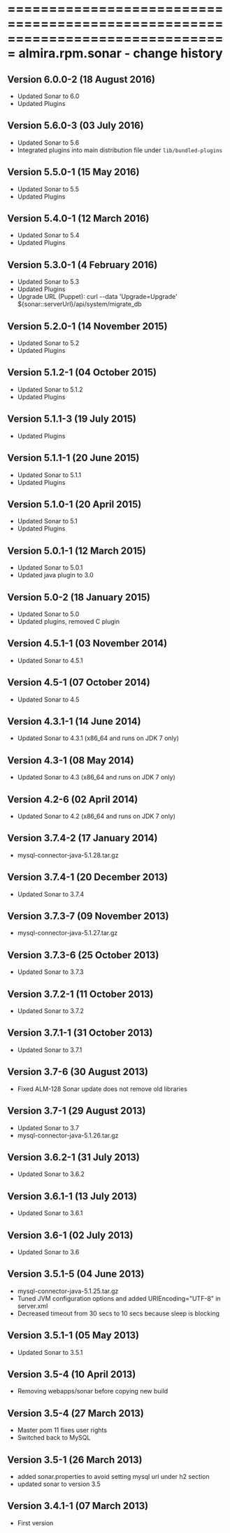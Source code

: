 ===============================================================================
almira.rpm.sonar - change history
===============================================================================

Version 6.0.0-2 (18 August 2016)
--------------------------------
* Updated Sonar to 6.0
* Updated Plugins


Version 5.6.0-3 (03 July 2016)
------------------------------
* Updated Sonar to 5.6
* Integrated plugins into main distribution file under `lib/bundled-plugins`


Version 5.5.0-1 (15 May 2016)
-----------------------------
* Updated Sonar to 5.5
* Updated Plugins


Version 5.4.0-1 (12 March 2016)
-------------------------------
* Updated Sonar to 5.4
* Updated Plugins


Version 5.3.0-1 (4 February 2016)
---------------------------------
* Updated Sonar to 5.3
* Updated Plugins
* Upgrade URL (Puppet): curl --data 'Upgrade=Upgrade' ${sonar::serverUrl}/api/system/migrate_db


Version 5.2.0-1 (14 November 2015)
----------------------------------
* Updated Sonar to 5.2
* Updated Plugins


Version 5.1.2-1 (04 October 2015)
---------------------------------
* Updated Sonar to 5.1.2
* Updated Plugins


Version 5.1.1-3 (19 July 2015)
------------------------------
* Updated Plugins


Version 5.1.1-1 (20 June 2015)
------------------------------
* Updated Sonar to 5.1.1
* Updated Plugins


Version 5.1.0-1 (20 April 2015)
-------------------------------
* Updated Sonar to 5.1
* Updated Plugins


Version 5.0.1-1 (12 March 2015)
-------------------------------
* Updated Sonar to 5.0.1
* Updated java plugin to 3.0


Version 5.0-2 (18 January 2015)
-------------------------------
* Updated Sonar to 5.0
* Updated plugins, removed C plugin


Version 4.5.1-1 (03 November 2014)
----------------------------------
* Updated Sonar to 4.5.1


Version 4.5-1 (07 October 2014)
-------------------------------
* Updated Sonar to 4.5


Version 4.3.1-1 (14 June 2014)
------------------------------
* Updated Sonar to 4.3.1 (x86_64 and runs on JDK 7 only)


Version 4.3-1 (08 May 2014)
---------------------------
* Updated Sonar to 4.3 (x86_64 and runs on JDK 7 only)


Version 4.2-6 (02 April 2014)
-----------------------------
* Updated Sonar to 4.2 (x86_64 and runs on JDK 7 only)


Version 3.7.4-2 (17 January 2014)
---------------------------------
* mysql-connector-java-5.1.28.tar.gz


Version 3.7.4-1 (20 December 2013)
----------------------------------
* Updated Sonar to 3.7.4


Version 3.7.3-7 (09 November 2013)
----------------------------------
* mysql-connector-java-5.1.27.tar.gz


Version 3.7.3-6 (25 October 2013)
---------------------------------
* Updated Sonar to 3.7.3


Version 3.7.2-1 (11 October 2013)
---------------------------------
* Updated Sonar to 3.7.2


Version 3.7.1-1 (31 October 2013)
---------------------------------
* Updated Sonar to 3.7.1


Version 3.7-6 (30 August 2013)
------------------------------
* Fixed ALM-128 Sonar update does not remove old libraries


Version 3.7-1 (29 August 2013)
------------------------------
* Updated Sonar to 3.7
* mysql-connector-java-5.1.26.tar.gz


Version 3.6.2-1 (31 July 2013)
------------------------------
* Updated Sonar to 3.6.2


Version 3.6.1-1 (13 July 2013)
------------------------------
* Updated Sonar to 3.6.1


Version 3.6-1 (02 July 2013)
----------------------------
* Updated Sonar to 3.6


Version 3.5.1-5 (04 June 2013)
-----------------------------
* mysql-connector-java-5.1.25.tar.gz
* Tuned JVM configuration options and added URIEncoding="UTF-8" in server.xml
* Decreased timeout from 30 secs to 10 secs because sleep is blocking


Version 3.5.1-1 (05 May 2013)
-----------------------------
* Updated Sonar to 3.5.1


Version 3.5-4 (10 April 2013)
-----------------------------
* Removing webapps/sonar before copying new build


Version 3.5-4 (27 March 2013)
-----------------------------
* Master pom 11 fixes user rights
* Switched back to MySQL


Version 3.5-1 (26 March 2013)
-----------------------------
* added sonar.properties to avoid setting mysql url under h2 section
* updated sonar to version 3.5


Version 3.4.1-1 (07 March 2013)
-------------------------------
* First version

